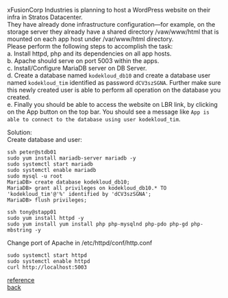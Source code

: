 xFusionCorp Industries is planning to host a WordPress website on their infra in Stratos Datacenter.  
They have already done infrastructure configuration—for example, on the storage server they already have a shared directory /vaw/www/html that is mounted on each app host under /var/www/html directory.  
Please perform the following steps to accomplish the task:  
a. Install httpd, php and its dependencies on all app hosts.  
b. Apache should serve on port 5003 within the apps.  
c. Install/Configure MariaDB server on DB Server.  
d. Create a database named `kodekloud_db10` and create a database user named `kodekloud_tim` identified as password `dCV3szSGNA`. Further make sure this newly created user is able to perform all operation on the database you created.  
e. Finally you should be able to access the website on LBR link, by clicking on the App button on the top bar. You should see a message like `App is able to connect to the database using user kodekloud_tim`.  

Solution:  
Create database and user:  
```
ssh peter@stdb01
sudo yum install mariadb-server mariadb -y
sudo systemctl start mariadb
sudo systemctl enable mariadb
sudo mysql -u root
MariaDB> create database kodekloud_db10;
MariaDB> grant all privileges on kodekloud_db10.* TO 'kodekloud_tim'@'%' identified by 'dCV3szSGNA';
MariaDB> flush privileges;
```
```
ssh tony@stapp01
sudo yum install httpd -y
sudo yum install yum install php php-mysqlnd php-pdo php-gd php-mbstring -y
```
Change port of Apache in /etc/httpd/conf/http.conf
```
sudo systemctl start httpd
sudo systemctl enable httpd
curl http://localhost:5003
```
[reference](https://www.ionos.com/help/server-cloud-infrastructure/server-administration/installing-a-lamp-stack-on-a-server-with-centos-stream-9/)  
[back](https://github.com/MederD/Kodekloud-Engineer-Tasks) 





